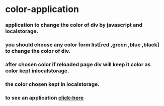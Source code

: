 # color-application
### application to change the color of div by javascript and localstorage.
### you should choose any color form list[red ,green ,blue ,black] to change the color of div.
### after chosen color if reloaded page div will keep it color as color kept inlocalstorage.
### the color chosen kept in localstorage.
### to see an application [click-here](https://kareemtarekk.github.io/color-application/)
